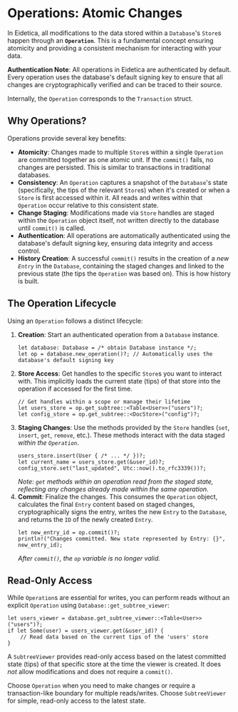 # Operations: Atomic Changes

In Eidetica, all modifications to the data stored within a `Database`'s `Store`s happen through an **`Operation`**. This is a fundamental concept ensuring atomicity and providing a consistent mechanism for interacting with your data.

**Authentication Note**: All operations in Eidetica are authenticated by default. Every operation uses the database's default signing key to ensure that all changes are cryptographically verified and can be traced to their source.

Internally, the `Operation` corresponds to the `Transaction` struct.

## Why Operations?

Operations provide several key benefits:

- **Atomicity**: Changes made to multiple `Store`s within a single `Operation` are committed together as one atomic unit. If the `commit()` fails, no changes are persisted. This is similar to transactions in traditional databases.
- **Consistency**: An `Operation` captures a snapshot of the `Database`'s state (specifically, the tips of the relevant `Store`s) when it's created or when a `Store` is first accessed within it. All reads and writes within that `Operation` occur relative to this consistent state.
- **Change Staging**: Modifications made via `Store` handles are staged within the `Operation` object itself, not written directly to the database until `commit()` is called.
- **Authentication**: All operations are automatically authenticated using the database's default signing key, ensuring data integrity and access control.
- **History Creation**: A successful `commit()` results in the creation of a _new `Entry`_ in the `Database`, containing the staged changes and linked to the previous state (the tips the `Operation` was based on). This is how history is built.

## The Operation Lifecycle

Using an `Operation` follows a distinct lifecycle:

1.  **Creation**: Start an authenticated operation from a `Database` instance.
    ```rust,ignore
    let database: Database = /* obtain Database instance */;
    let op = database.new_operation()?; // Automatically uses the database's default signing key
    ```
2.  **Store Access**: Get handles to the specific `Store`s you want to interact with. This implicitly loads the current state (tips) of that store into the operation if accessed for the first time.
    ```rust,ignore
    // Get handles within a scope or manage their lifetime
    let users_store = op.get_subtree::<Table<User>>("users")?;
    let config_store = op.get_subtree::<DocStore>("config")?;
    ```
3.  **Staging Changes**: Use the methods provided by the `Store` handles (`set`, `insert`, `get`, `remove`, etc.). These methods interact with the data staged _within the `Operation`_.
    ```rust,ignore
    users_store.insert(User { /* ... */ })?;
    let current_name = users_store.get(&user_id)?;
    config_store.set("last_updated", Utc::now().to_rfc3339())?;
    ```
    _Note: `get` methods within an operation read from the staged state, reflecting any changes already made within the same operation._
4.  **Commit**: Finalize the changes. This consumes the `Operation` object, calculates the final `Entry` content based on staged changes, cryptographically signs the entry, writes the new `Entry` to the `Database`, and returns the `ID` of the newly created `Entry`.
    ```rust,ignore
    let new_entry_id = op.commit()?;
    println!("Changes committed. New state represented by Entry: {}", new_entry_id);
    ```
    _After `commit()`, the `op` variable is no longer valid._

## Read-Only Access

While `Operation`s are essential for writes, you can perform reads without an explicit `Operation` using `Database::get_subtree_viewer`:

```rust,ignore
let users_viewer = database.get_subtree_viewer::<Table<User>>("users")?;
if let Some(user) = users_viewer.get(&user_id)? {
    // Read data based on the current tips of the 'users' store
}
```

A `SubtreeViewer` provides read-only access based on the latest committed state (tips) of that specific store at the time the viewer is created. It does _not_ allow modifications and does not require a `commit()`.

Choose `Operation` when you need to make changes or require a transaction-like boundary for multiple reads/writes. Choose `SubtreeViewer` for simple, read-only access to the latest state.
